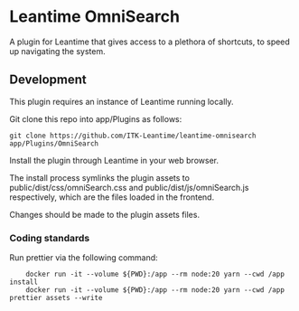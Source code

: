 # Leantime OmniSearch

A plugin for Leantime that gives access to a plethora of shortcuts, to speed up 
navigating the system.

## Development

This plugin requires an instance of Leantime running locally.

Git clone this repo into app/Plugins as follows:

```shell
git clone https://github.com/ITK-Leantime/leantime-omnisearch app/Plugins/OmniSearch  
```

Install the plugin through Leantime in your web browser.

The install process symlinks the plugin assets to
public/dist/css/omniSearch.css and public/dist/js/omniSearch.js
respectively, which are the files loaded in the frontend.

Changes should be made to the plugin assets files.

### Coding standards

Run prettier via the following command:

```shell
    docker run -it --volume ${PWD}:/app --rm node:20 yarn --cwd /app install
    docker run -it --volume ${PWD}:/app --rm node:20 yarn --cwd /app prettier assets --write
```
